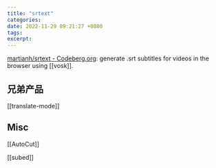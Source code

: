 ```yaml
---
title: "srtext"
categories: 
date: 2022-11-29 09:21:27 +0800
tags: 
excerpt: 
---
```


[martianh/srtext - Codeberg.org](https://codeberg.org/martianh/srtext): generate .srt subtitles for videos in the browser using [[vosk]].


## 兄弟产品

[[translate-mode]]



## Misc

[[AutoCut]]

[[subed]]

